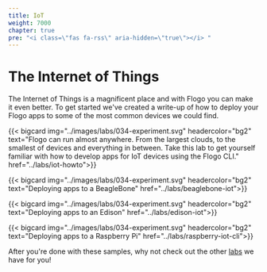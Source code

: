 ```yaml
---
title: IoT
weight: 7000
chapter: true
pre: "<i class=\"fas fa-rss\" aria-hidden=\"true\"></i> "
---
```


# The Internet of Things

The Internet of Things is a magnificent place and with Flogo you can make it even better. To get started we've created a write-up of how to deploy your Flogo apps to some of the most common devices we could find.

<div class="cards">

  {{< bigcard img="../images/labs/034-experiment.svg" headercolor="bg2" text="Flogo can run almost anywhere. From the largest clouds, to the smallest of devices and everything in between. Take this lab to get yourself familiar with how to develop apps for IoT devices using the Flogo CLI." href="../labs/iot-howto">}}

  {{< bigcard img="../images/labs/034-experiment.svg" headercolor="bg2" text="Deploying apps to a BeagleBone" href="../labs/beaglebone-iot">}}

  {{< bigcard img="../images/labs/034-experiment.svg" headercolor="bg2" text="Deploying apps to an Edison" href="../labs/edison-iot">}}

  {{< bigcard img="../images/labs/034-experiment.svg" headercolor="bg2" text="Deploying apps to a Raspberry Pi" href="../labs/raspberry-iot-cli">}}

</div>

After you're done with these samples, why not check out the other [labs](../../labs) we have for you!